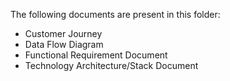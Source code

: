 The following documents are present in this folder:
- Customer Journey
- Data Flow Diagram
- Functional Requirement Document
- Technology Architecture/Stack Document
